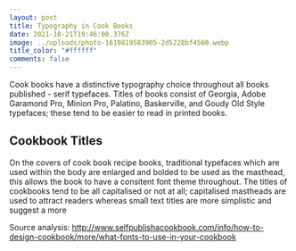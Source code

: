 ```yaml
---
layout: post
title: Typography in Cook Books
date: 2021-10-21T19:46:00.376Z
image: ../uploads/photo-1619819583905-2d5228bf4560.webp
title_color: "#ffffff"
comments: false
---
```

Cook books have a distinctive typography choice throughout all books published - serif typefaces. Titles of books consist of Georgia, Adobe Garamond Pro, Minion Pro, Palatino, Baskerville, and Goudy Old Style typefaces; these tend to be easier to read in printed books. 

## Cookbook Titles

On the covers of cook book recipe books, traditional typefaces which are used within the body are enlarged and bolded to be used as the masthead, this allows the book to have a consitent font theme throughout. The titles of cookbooks tend to be all capitalised or not at all; capitalised mastheads are used to attract readers whereas small text titles are more simplistic and suggest a more 

Source analysis: <http://www.selfpublishacookbook.com/info/how-to-design-cookbook/more/what-fonts-to-use-in-your-cookbook>